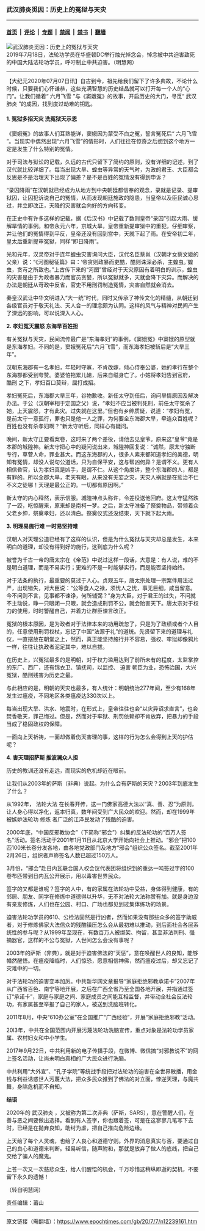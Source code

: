 ### 武汉肺炎觅因：历史上的冤狱与天灾

---

#### [首页](../../../..?n12239161) &nbsp;|&nbsp; [评论](../../../../../epoch-comment?n12239161) &nbsp;|&nbsp; [专题](../../../../../epoch-special?n12239161) &nbsp;|&nbsp; [禁闻](../../../../../epoch-news?n12239161) &nbsp;|&nbsp; [禁书](../../../../../books?n12239161) &nbsp;|&nbsp; [翻墙](https://github.com/gfw-breaker/nogfw/blob/master/README.md?n12239161)


<div><img alt="武汉肺炎觅因：历史上的冤狱与天灾" class="attachment-djy_600_400 size-djy_600_400 wp-post-image" src="https://i.epochtimes.com/assets/uploads/2020/07/2019-7-19-mh-dc-vigil-11-600x400.jpg"/>
<div class="caption">
 2019年7月18日，法轮功学员在华盛顿DC举行烛光悼念会，悼念被中共迫害致死的中国大陆法轮功学员，呼吁制止中共迫害。（明慧网）
</div></div><hr/><div class="post_content" id="artbody" itemprop="articleBody">
 <!-- article content begin -->
 <p>
  【大纪元2020年07月07日讯】自古到今，祖先给我们留下了许多典故，不论什么时候，只要我们心怀谦恭，这些充满智慧的历史结晶就可以打开每一个人的“心门”。让我们循着“
  <ok href="https://www.epochtimes.com/gb/tag/%E5%85%AD%E6%9C%88%E9%A3%9E%E9%9B%AA.html">
   六月飞雪
  </ok>
  ”与《窦娥冤》的故事，开启历史的大门，寻觅“
  <ok href="https://www.epochtimes.com/gb/tag/%E6%AD%A6%E6%B1%89%E8%82%BA%E7%82%8E.html">
   武汉肺炎
  </ok>
  ”的成因，找到度过劫难的钥匙。
 </p>
 <h4>
  1.
  <b>
   冤狱多招天灾 洗冤狱天示恩
  </b>
 </h4>
 <p>
  《窦娥冤》的故事人们耳熟能详，窦娥因为蒙受不白之冤，誓言冤死后“
  <ok href="https://www.epochtimes.com/gb/tag/%E5%85%AD%E6%9C%88%E9%A3%9E%E9%9B%AA.html">
   六月飞雪
  </ok>
  ”。当现实中偶然出现“六月飞雪”的情形时，人们往往在惊奇之后想到这个地方一定是发生了什么特别的冤情。
 </p>
 <p>
  对于司法与狱讼的记载，久远的古代只留下了简约的原则，没有详细的记述，到了汉代就比较详细了。每当出现大旱、蝗虫等异常的天气时，为政的君王、大臣都会反思是不是治理天下出现了偏差？是不是百姓的冤情没有得到申诉？
 </p>
 <p>
  “录囚降雨”在汉朝就已经成为从地方到中央朝廷都信奉的观念，录就是记录、提审狱囚，让囚犯诉说自己的冤情，从而发现朝廷施政的隐患，当皇帝以及臣民诚心思过，并立即改正，天降的灾害就会向好的方向转变。
 </p>
 <p>
  在正史中有许多这样的记载，据《后汉书》中记载了数则皇帝“录囚”引起大雨、缓解旱情的事例。和帝永元六年，京城大旱，皇帝重新提审狱中的重犯，仔细审察，并让他们的冤情得到平反，皇帝还没有回到宫中，天就下起了雨。在安帝初二年，皇太后重新提审冤狱，同样“即日降雨”。
 </p>
 <p>
  光和元年，汉灵帝对于连年蝗虫灾害询问大臣，汉代名臣蔡邕（汉朝才女蔡文姬的父亲）说：“《河图秘征篇》曰：‘帝贪则政暴而吏酷，酷则诛深必杀，主蝗虫。’蝗虫，贪苛之所致也。”上古传下来的“河图”曾经对于天灾原因有着明白的训示，蝗虫的灾害是由于为政者暴力而官员贪婪，所以冤狱就多，天就会降下灾异。而解决的办法是朝廷从苛政中反省，官吏不用刑罚制造冤情，灾害自然就会消去。
 </p>
 <p>
  秦皇汉武让中华文明进入“大一统”时代，同时又传承了神传文化的精髓，从朝廷到各级官员对于敬天礼法、天人合一的理念颇为认同。这样的风气与精神对民间产生了深远的影响，可以说深入人心。
 </p>
 <p>
  <b>
   2. 孝妇冤天震怒 东海旱百姓担
  </b>
 </p>
 <p>
  有关冤狱与天灾，民间流传最广是“东海孝妇”的事例，《窦娥冤》中窦娥的原型就是东海孝妇。不同的是，窦娥冤死后“六月飞雪”，而东海孝妇被斩后是“大旱三年”。
 </p>
 <p>
  汉朝东海郡有一名孝妇，年轻时守寡，不肯改嫁，倾心侍奉公婆，她的孝行在整个东海郡都受到夸赞。婆婆怕拖累儿媳，后来自缢身亡了。小姑将孝妇告到官府，
  <ok href="http://www.minghui.org/mh/glossary.html#38">
   酷刑
  </ok>
  之下，孝妇百口莫辩，屈打成招。
 </p>
 <p>
  孝妇冤死后，东海郡大旱三年，谷物歉收。新任太守到任后，询问旱情原因及解决办法。于公（汉朝宰相于定国之父）说，“孝妇不应当被判死刑，前任太守冤杀了她，上天震怒，才有此灾。过失就在这里。”但也有乡绅质疑，说道：“孝妇有冤，是前太守一意孤行，罪也只是他一人之罪，为何要全东海郡大旱，牵连众百姓呢？百姓也没有杀孝妇啊？”新太守听后，同样心有疑问。
 </p>
 <p>
  晚间，新太守正要看案卷，这时来了两个差役，请他去见皇爷。原来这“皇爷”竟是本郡的城隍神。新太守把心中的疑问说出来，城隍神回复说：“诚然，原太守独断专行，草菅人命，罪业甚大。而这东海郡的人，很多人素来都知道孝妇的美德，明知有冤情，却没人说句公道话，只为自保平安，这与帮凶何异？是谓不义。更有人相信昏官，认为孝妇真是凶手，是谓不仁。从这个角度讲，整个东海郡的人，都是有罪的。所以全郡大旱，老天有眼，从来没有无妄之灾，天灾人祸就是在惩治不仁不义之徒哪！天理是最公正的。一切都有原因啊。”
 </p>
 <p>
  新太守的内心释然，表示信服。城隍神点头称许，令差役送他回府。这太守猛然跌了一跤，吃惊醒来，原来却是南柯一梦。之后，新太守准备了祭奠物品，带领着众父老乡绅，祭奠孝妇，还以清白。祭奠仪式还没结束，天下就下起大雨。
 </p>
 <p>
  <b>
   3. 明理易施行难 一时易坚持难
  </b>
 </p>
 <p>
  汉朝人对天理公道已经有了这样的认识，但是为什么冤狱与天灾却总是发生，本来明白的道理，却没有得到好的施行，这到底为什么呢？
 </p>
 <p>
  被誉为千古一帝的唐太宗在《帝范》中说过这样一段话，大意是：有人说，难的不是明白道理，而是不易实行；更难的不是一时能够实行，而是能否坚持始终。
 </p>
 <p>
  对于法条的执行，最重要的莫过于人心。贞观五年，唐太宗处理一宗案件用法过严，出现错失，对大臣说：“公等食人之禄，须忧人之忧，事无巨细，咸当留意。今不问则不言，见事都不谏诤，何所辅弼？”身为大臣，对于君王的过失，不问就不主动说，睁一只眼闭一只眼，就会造成刑罚不公，就会贻害天下。唐太宗对于权力的使用，时时警醒自己，并着力让群臣谏言改正。
 </p>
 <p>
  冤狱的根本原因，是为政者对于法律本来的功用疏忽了，只是为了政绩或者个人目的，任意使用刑罚权杖，忘记了中国“法源于礼”的道统。先贤留下来的道理与礼仪，一直摆放在朝堂之上，然而，真正能坚持施行并不容易，强权、牢狱却像鸦片一样，往往让执政者泥足其中，难以自拔。
 </p>
 <p>
  在历史上，兴冤狱最多的是明朝，对于权力滥用达到了前所未有的程度，太监掌控的东厂、西厂，还有锦衣卫、镇抚司，以监控、
  <ok href="http://www.minghui.org/mh/glossary.html#37">
   迫害
  </ok>
  朝臣为业，恐怖治国，大兴冤狱，酷刑残害为历史之最。
 </p>
 <p>
  与此相应的是，明朝的天灾也最多，有人统计：明朝统治277年间，至少有168年发生过瘟疫，不同地区各类瘟疫达330次以上。
 </p>
 <p>
  每当出现大旱、洪水、地震时，在形式上，皇帝往往也会“以灾异诏求直言”，也会焚香敬天，罪己悔过。但是，然而对于牢狱、刑罚依赖却不肯放弃，把暴力的手段当成了稳固政权的保障。
 </p>
 <p>
  一面向上天祈祷，一面却做着伤天害理的事，这样的行为怎么会得到上天的护估呢？
 </p>
 <p>
  <b>
   4. 害天理招萨斯 推波澜众人担
  </b>
 </p>
 <p>
  历史的教训还没有走远，而现实的危机却近在眼前。
 </p>
 <p>
  让我们从2003年的萨斯（非典）说起。为什么会有萨斯的天灾？2003年到底发生了什么？
 </p>
 <p>
  从1992年，
  <ok href="http://www.minghui.org/mh/glossary.html#1">
   法轮大法
  </ok>
  在长春开传，这一门佛家高德大法以“真、善、忍”为原则，让人身心得以净化，返本归真，数年间受到广大民众的欢迎。然而，却在1999年被嫉妒法轮功
  <ok href="http://www.minghui.org/mh/glossary.html#34">
   修炼
  </ok>
  者广泛的江泽民发动了残酷的迫害。
 </p>
 <p>
  2000年底，“中国反邪教协会”（下简称“邪会”）纠集的反法轮功的“百万人签名”活动。签名活动于2001年1月11日从北京大学开始向社会上推动。“邪会”把100匹100米长卷分发各地，由各地党政部门及地方“邪会”组织公众签名。截至2001年2月26日，组织者声称签名人数已超过150万人。
 </p>
 <p>
  3月份，“邪会”赴日内瓦联合国人权会议代表团将组织到的重达一吨签过字的100卷布匹带到日内瓦公开展示，用以毒害世界民众。
 </p>
 <p>
  签字的又都是谁呢？签字的人中，有的家属在法轮功中受益，身体得到健康，有的邻居、朋友、同学在修炼中道德得以升华，无不对法轮大法称赞有加。就是身边没有亲友修炼，人们也在公园、村口、广场也都见到过集体练功的场景。
 </p>
 <p>
  迫害法轮功学员的610、公检法固然是行凶者，然而如果没有那些众多的签字助威者，对于修炼佛家大法信众的残酷镇压怎么会从最初难以推动，到后面社会各层系统性的参与呢？从1999年至现在，有数百万人被绑架、拘留，甚至非法判刑、强摘器官，这样的不公与冤狱，人世间怎么会没有事呢？
 </p>
 <p>
  2003年的萨斯（非典），就是对于迫害佛法的“天惩”，意在唤醒世人的良知，能够幡然醒悟。在瘟疫降临时，人们惊恐，愿意相信神佛，然而瘟疫过后，却又忘记了灾难中的一切。
 </p>
 <p>
  对于法轮功的迫害变本加厉。中共新华网文章报导“家庭拒绝邪教承诺卡”2007年从广西省百色、南宁等地开展，之后在广西全省乃至全国各地开展，并指通过签订“承诺卡”，家庭与家庭之间、家庭成员之间能互相监督，并带动全社会反法轮功，有家属甚至举报了自己的家人，被送到洗脑班转化。
 </p>
 <p>
  2011年8月，中央“610办公室”在全国推广“广西经验”，开展“家庭拒绝邪教”活动。
 </p>
 <p>
  20l3年，中共在全国范围内开展污蔑法轮功洗脑宣传，重点对象是法轮功学员家属、农村妇女和中小学生。
 </p>
 <p>
  2017年9月22日，中共利用新的电子传播手段，在微博、微信搞“对邪教说不”的网上签名活动，让尚未明白真相的广大民众进行洗脑。
 </p>
 <p>
  中共利用“大外宣”、“孔子学院”等统战手段把对法轮功的迫害在全世界散播，用金钱与利益诱惑世人污蔑大法，把众多民众推到了佛法的对立面，悖逆天理，与魔共舞，身陷危机而不自知。
 </p>
 <p>
  <b>
   结语
  </b>
 </p>
 <p>
  2020年的
  <ok href="https://www.epochtimes.com/gb/tag/%E6%AD%A6%E6%B1%89%E8%82%BA%E7%82%8E.html">
   武汉肺炎
  </ok>
  ，又被称为第二次非典（萨斯，SARS），意在警醒人们，在善与恶之间要做出选择。看到有人签字，你也跟着签，可是在这寥寥几笔写下去时，已经是在抛弃良知，助纣为虐，把自己推向危险边缘。
 </p>
 <p>
  上天给了每个人灵魂，也给了人良心和道德守则。外界的消息真实与否，要通过自己的良心和道德来判断。轻易听信，随声附和，那就是放弃了做人的底线，把自己交给了骗人的魔鬼。
 </p>
 <p>
  上苍一次又一次慈悲众生，给人们醒悟的机会，千万珍惜这稍纵即逝的契机，不要留下永久的遗憾！
 </p>
 <p>
  （转自明慧网）
 </p>
 <p>
  责任编辑：莆山
 </p>
 <!-- article content end -->
 <div id="below_article_ad">
 </div>
</div>


---

原文链接（需翻墙）：https://www.epochtimes.com/gb/20/7/7/n12239161.htm